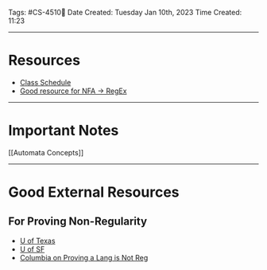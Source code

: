 Tags: #CS-4510🧮
Date Created: Tuesday Jan 10th, 2023
Time Created: 11:23

---
# Resources
- [Class Schedule](https://docs.google.com/document/d/10nprVMnOWC1Bm-uDoubAbJwLZxEJ3bxZpDO1lSgTDpg/edit)
- [Good resource for NFA -> RegEx](https://www.cs.cornell.edu/courses/cs2800/2016sp/lectures/lec35-kleene.html)

---
# Important Notes
[[Automata Concepts]]

---
# Good External Resources
## For Proving Non-Regularity
- [U of Texas](https://www.cs.utexas.edu/~cline/ear/automata/CS341-Fall-2004-Packet/1-LectureNotes/08-RegularHandout.pdf)
- [U of SF](https://www.cs.usfca.edu/~galles/cs411/lecture/lecture7.printable.pdf)
- [Columbia on Proving a Lang is Not Reg](https://www.cs.columbia.edu/~tal/3261/sp17/closure.pdf)